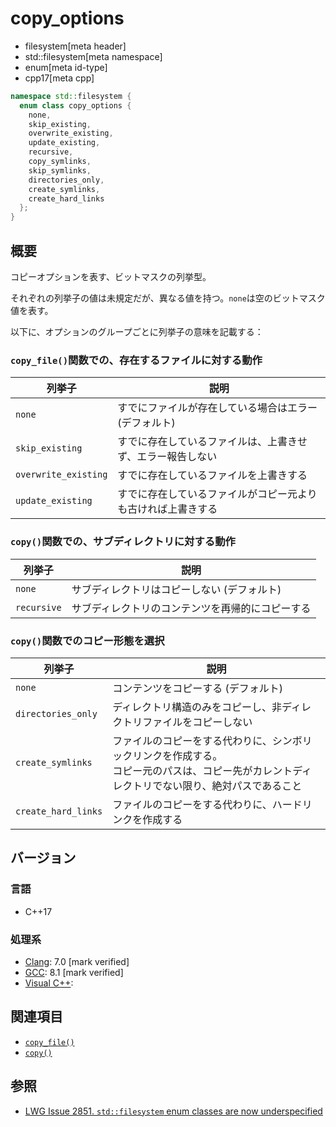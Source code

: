# copy_options
* filesystem[meta header]
* std::filesystem[meta namespace]
* enum[meta id-type]
* cpp17[meta cpp]

```cpp
namespace std::filesystem {
  enum class copy_options {
    none,
    skip_existing,
    overwrite_existing,
    update_existing,
    recursive,
    copy_symlinks,
    skip_symlinks,
    directories_only,
    create_symlinks,
    create_hard_links
  };
}
```

## 概要
コピーオプションを表す、ビットマスクの列挙型。

それぞれの列挙子の値は未規定だが、異なる値を持つ。`none`は空のビットマスク値を表す。

以下に、オプションのグループごとに列挙子の意味を記載する：

### `copy_file()`関数での、存在するファイルに対する動作

| 列挙子 | 説明 |
|--------|------|
| `none`               | すでにファイルが存在している場合はエラー (デフォルト) |
| `skip_existing`      | すでに存在しているファイルは、上書きせず、エラー報告しない |
| `overwrite_existing` | すでに存在しているファイルを上書きする |
| `update_existing`    | すでに存在しているファイルがコピー元よりも古ければ上書きする |

### `copy()`関数での、サブディレクトリに対する動作

| 列挙子 | 説明 |
|--------|------|
| `none`      | サブディレクトリはコピーしない (デフォルト) |
| `recursive` | サブディレクトリのコンテンツを再帰的にコピーする |

### `copy()`関数でのコピー形態を選択

| 列挙子 | 説明 |
|--------|------|
| `none`             | コンテンツをコピーする (デフォルト) |
| `directories_only` | ディレクトリ構造のみをコピーし、非ディレクトリファイルをコピーしない |
| `create_symlinks`  | ファイルのコピーをする代わりに、シンボリックリンクを作成する。<br/> コピー元のパスは、コピー先がカレントディレクトリでない限り、絶対パスであること |
| `create_hard_links` | ファイルのコピーをする代わりに、ハードリンクを作成する |


## バージョン
### 言語
- C++17

### 処理系
- [Clang](/implementation.md#clang): 7.0 [mark verified]
- [GCC](/implementation.md#gcc): 8.1 [mark verified]
- [Visual C++](/implementation.md#visual_cpp):


## 関連項目
- [`copy_file()`](copy_file.md)
- [`copy()`](copy.md)


## 参照
- [LWG Issue 2851. `std::filesystem` enum classes are now underspecified](https://wg21.cmeerw.net/lwg/issue2851)
